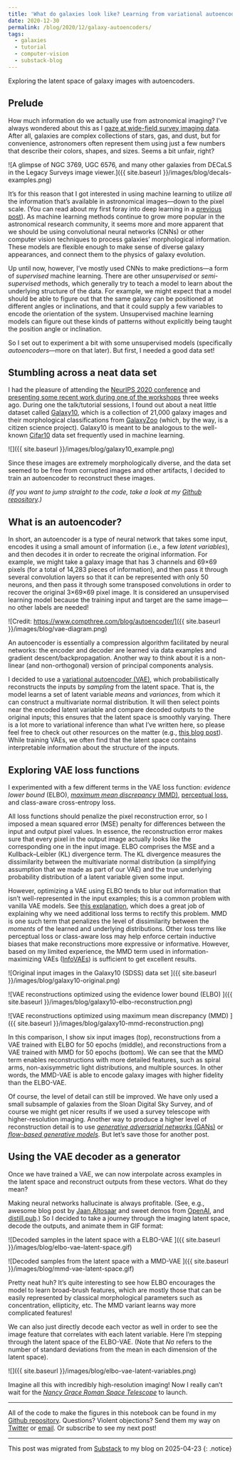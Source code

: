 ```yaml
---
title: 'What do galaxies look like? Learning from variational autoencoders'
date: 2020-12-30
permalink: /blog/2020/12/galaxy-autoencoders/
tags:
  - galaxies
  - tutorial
  - computer-vision
  - substack-blog
---
```


Exploring the latent space of galaxy images with autoencoders.

## Prelude

How much information do we actually use from astronomical imaging? I’ve always wondered about this as I [gaze at wide-field survey imaging data](https://www.legacysurvey.org/viewer/). After all, galaxies are complex collections of stars, gas, and dust, but for convenience, astronomers often represent them using just a few numbers that describe their colors, shapes, and sizes. Seems a bit unfair, right?

![A glimpse of NGC 3769, UGC 6576, and many other galaxies from DECaLS in the Legacy Surveys image viewer.]({{ site.baseurl }}/images/blog/decals-examples.png)

It’s for this reason that I got interested in using machine learning to utilize *all* the information that’s available in astronomical images—down to the pixel scale. (You can read about my first foray into deep learning in a [previous post](https://jwuphysics.github.io/blog/2020/05/exploring-galaxies-with-deep-learning/)). As machine learning methods continue to grow more popular in the astronomical research community, it seems more and more apparent that we should be using convolutional neural networks (CNNs) or other computer vision techniques to process galaxies’ morphological information. These models are flexible enough to make sense of diverse galaxy appearances, and connect them to the physics of galaxy evolution.

Up until now, however, I’ve mostly used CNNs to make predictions—a form of *supervised* machine learning. There are other *unsupervised* or *semi-supervised* methods, which generally try to teach a model to learn about the underlying structure of the data. For example, we might expect that a model should be able to figure out that the same galaxy can be positioned at different angles or inclinations, and that it could supply a few variables to encode the orientation of the system. Unsupervised machine learning models can figure out these kinds of patterns without explicitly being taught the position angle or inclination.

So I set out to experiment a bit with some unsupervised models (specifically *autoencoders*—more on that later). But first, I needed a good data set!

## Stumbling across a neat data set

I had the pleasure of attending the [NeurIPS 2020 conference](https://neurips.cc/) and [presenting some recent work during one of the workshops](https://ml4physicalsciences.github.io/2020/) three weeks ago. During one the talk/tutorial sessions, I found out about a neat little dataset called [Galaxy10](https://astronn.readthedocs.io/en/latest/galaxy10.html), which is a collection of 21,000 galaxy images and their morphological classifications from [GalaxyZoo](https://data.galaxyzoo.org/) (which, by the way, is a citizen science project). Galaxy10 is meant to be analogous to the well-known [Cifar10](https://www.cs.toronto.edu/~kriz/cifar.html) data set frequently used in machine learning.

![]({{ site.baseurl }}/images/blog/galaxy10_example.png)

Since these images are extremely morphologically diverse, and the data set seemed to be free from corrupted images and other artifacts, I decided to train an autoencoder to reconstruct these images.

*(If you want to jump straight to the code, take a look at my [Github repository](https://github.com/jwuphysics/galaxy-autoencoders).)*

## What is an autoencoder?

In short, an autoencoder is a type of neural network that takes some input, encodes it using a small amount of information (i.e., a few *latent variables*), and then decodes it in order to recreate the original information. For example, we might take a galaxy image that has 3 channels and 69×69 pixels (for a total of 14,283 pieces of information), and then pass it through several convolution layers so that it can be represented with only 50 neurons, and then pass it through some transposed convolutions in order to recover the original 3×69×69 pixel image. It is considered an unsupervised learning model because the training input and target are the same image—no other labels are needed!

![Credit: https://www.compthree.com/blog/autoencoder/]({{ site.baseurl }}/images/blog/vae-diagram.png)

An autoencoder is essentially a compression algorithm facilitated by neural networks: the encoder and decoder are learned via data examples and gradient descent/backpropagation. Another way to think about it is a non-linear (and non-orthogonal) version of principal components analysis.

I decided to use a [variational autoencoder (VAE)](https://arxiv.org/abs/1312.6114), which probabilistically reconstructs the inputs by *sampling* from the latent space. That is, the model learns a set of latent variable *means* and *variances*, from which it can construct a multivariate normal distribution. It will then select points near the encoded latent variable and compare decoded outputs to the original inputs; this ensures that the latent space is smoothly varying. There is a lot more to variational inference than what I’ve written here, so please feel free to check out other resources on the matter (e.g., [this blog post](https://wiseodd.github.io/techblog/2016/12/10/variational-autoencoder/)). While training VAEs, we often find that the latent space contains interpretable information about the structure of the inputs.

## Exploring VAE loss functions

I experimented with a few different terms in the VAE loss function: *evidence lower bound* (ELBO), [*maximum mean discrepancy*](https://proceedings.neurips.cc/paper/2006/file/e9fb2eda3d9c55a0d89c98d6c54b5b3e-Paper.pdf)[ (MMD)](https://proceedings.neurips.cc/paper/2006/file/e9fb2eda3d9c55a0d89c98d6c54b5b3e-Paper.pdf), [perceptual loss](https://cs.stanford.edu/people/jcjohns/eccv16/), and class-aware cross-entropy loss.

All loss functions should penalize the pixel reconstruction error, so I imposed a mean squared error (MSE) penalty for differences between the input and output pixel values. In essence, the reconstruction error makes sure that every pixel in the output image actually looks like the corresponding one in the input image. ELBO comprises the MSE and a Kullback–Leibler (KL) divergence term. The KL divergence measures the dissimilarity between the multivariate normal distribution (a simplifying assumption that we made as part of our VAE) and the true underlying probability distribution of a latent variable given some input.

However, optimizing a VAE using ELBO tends to blur out information that isn’t well-represented in the input examples; this is a common problem with vanilla VAE models. See [this explanation](https://ermongroup.github.io/blog/a-tutorial-on-mmd-variational-autoencoders/), which does a great job of explaining why we need additional loss terms to rectify this problem. MMD is one such term that penalizes the level of dissimilarity between the *moments* of the learned and underlying distributions. Other loss terms like perceptual loss or class-aware loss may help enforce certain inductive biases that make reconstructions more expressive or informative. However, based on my limited experience, the MMD term used in information-maximizing VAEs ([InfoVAEs](https://arxiv.org/abs/1706.02262)) is sufficient to get excellent results.

![Original input images in the Galaxy10 (SDSS) data set
]({{ site.baseurl }}/images/blog/galaxy10-original.png)

![VAE reconstructions optimized using the evidence lower bound (ELBO)
]({{ site.baseurl }}/images/blog/galaxy10-elbo-reconstruction.png)

![VAE reconstructions optimized using maximum mean discrepancy (MMD)
]({{ site.baseurl }}/images/blog/galaxy10-mmd-reconstruction.png)

In this comparison, I show six input images (top), reconstructions from a VAE trained with ELBO for 50 epochs (middle), and reconstructions from a VAE trained with MMD for 50 epochs (bottom). We can see that the MMD term enables reconstructions with more detailed features, such as spiral arms, non-axisymmetric light distributions, and multiple sources. In other words, the MMD-VAE is able to encode galaxy images with higher fidelity than the ELBO-VAE.

Of course, the level of detail can still be improved. We have only used a small subsample of galaxies from the Sloan Digital Sky Survey, and of course we might get nicer results if we used a survey telescope with higher-resolution imaging. Another way to produce a higher level of reconstruction detail is to use [*generative adversarial networks*](https://papers.nips.cc/paper/2014/file/5ca3e9b122f61f8f06494c97b1afccf3-Paper.pdf)[ (GANs)](https://papers.nips.cc/paper/2014/file/5ca3e9b122f61f8f06494c97b1afccf3-Paper.pdf) or [*flow-based generative models*](https://openai.com/blog/glow/). But let’s save those for another post.

## Using the VAE decoder as a generator

Once we have trained a VAE, we can now interpolate across examples in the latent space and reconstruct outputs from these vectors. What do they mean?

Making neural networks hallucinate is always profitable. (See, e.g., awesome blog post by [Jaan Altosaar](https://jaan.io/what-is-variational-autoencoder-vae-tutorial/) and sweet demos from [OpenAI](https://openai.com/blog/), and [distill.pub](https://distill.pub/).) So I decided to take a journey through the imaging latent space, decode the outputs, and animate them in GIF format:

![Decoded samples in the latent space with a ELBO-VAE
]({{ site.baseurl }}/images/blog/elbo-vae-latent-space.gif)

![Decoded samples from the latent space with a MMD-VAE
]({{ site.baseurl }}/images/blog/mmd-vae-latent-space.gif)

Pretty neat huh? It’s quite interesting to see how ELBO encourages the model to learn broad-brush features, which are mostly those that can be easily represented by classical morphological parameters such as concentration, ellipticity, etc. The MMD variant learns way more complicated features!

We can also just directly decode each vector as well in order to see the image feature that correlates with each latent variable. Here I’m stepping through the latent space of the ELBO-VAE. (Note that *N*σ refers to the number of standard deviations from the mean in each dimension of the latent space).

![]({{ site.baseurl }}/images/blog/elbo-vae-latent-variables.png)

Imagine all this with incredibly high-resolution imaging! Now I really can’t wait for the [*Nancy Grace Roman Space Telescope*](https://www.stsci.edu/roman) to launch.

---

All of the code to make the figures in this notebook can be found in my [Github repository](https://github.com/jwuphysics/galaxy-autoencoders). Questions? Violent objections? Send them my way on [Twitter](https://twitter.com/jwuphysics) or [email](mailto:jowu@stsci.edu). Or subscribe to see my next post!

---

This post was migrated from [Substack](https://jwuphysics.substack.com/p/galaxy-autoencoders) to my blog on 2025-04-23
{: .notice}
